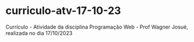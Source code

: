 # curriculo-atv-17-10-23
Currículo - Atividade da disciplina Programação Web - Prof Wagner Josué,  realizada no dia 17/10/2023
